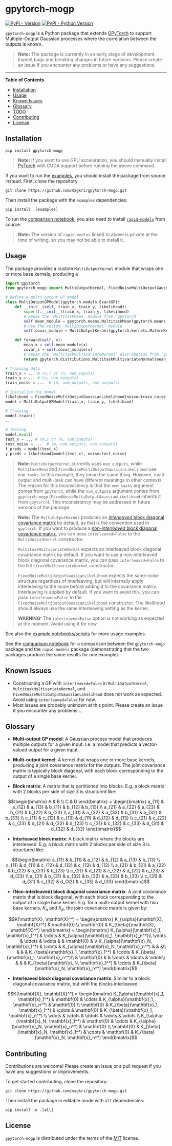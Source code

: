 # gpytorch-mogp

[![PyPI - Version](https://img.shields.io/pypi/v/gpytorch-mogp-new.svg)](https://pypi.org/project/gpytorch-mogp-new)
[![PyPI - Python Version](https://img.shields.io/pypi/pyversions/gpytorch-mogp-new.svg)](https://pypi.org/project/gpytorch-mogp-new)

`gpytorch-mogp` is a Python package that extends [GPyTorch](https://gpytorch.ai/) to support Multiple-Output Gaussian
processes where the correlation between the outputs is known.

> **Note:** The package is currently in an early stage of development. Expect bugs and breaking changes in future
> versions. Please create an issue if you encounter any problems or have any suggestions.

-----

**Table of Contents**

- [Installation](#installation)
- [Usage](#usage)
- [Known Issues](#known-issues)
- [Glossary](#glossary)
- [TODO](#todo)
- [Contributing](#contributing)
- [License](#license)

## Installation

```shell
pip install gpytorch-mogp
```

> **Note:** If you want to use GPU acceleration, you should manually install
> [PyTorch](https://pytorch.org/get-started/locally/) with CUDA support before running the above command.

If you want to run the [examples](examples), you should install the package from source instead. First, clone the
repository:

```shell
git clone https://github.com/magkri/gpytorch-mogp.git
```

Then install the package with the `examples` dependencies:

```shell
pip install .[examples]
```

To run the [comparison notebook](examples/comparison_with_rapid_models.ipynb), you also need to install
[`rapid-models`](https://github.com/RaPiD-models/rapid_models_dev2023) from source.

> **Note:** The version of `rapid-modles` linked to above is private at the time of writing, so you may not be able to
> install it.

## Usage

The package provides a custom `MultiOutputKernel` module that wraps one or more base kernels, producing a

```python
import gpytorch
from gpytorch_mogp import MultiOutputKernel, FixedNoiseMultiOutputGaussianLikelihood

# Define a multi-output GP model
class MultiOutputGPModel(gpytorch.models.ExactGP):
    def __init__(self, train_x, train_y, likelihood):
        super().__init__(train_x, train_y, likelihood)
        # Reuse the `MultitaskMean` module from `gpytorch`
        self.mean_module = gpytorch.means.MultitaskMean(gpytorch.means.ConstantMean(), num_tasks=2)
        # Use the custom `MultiOutputKernel` module
        self.covar_module = MultiOutputKernel(gpytorch.kernels.MaternKernel(), num_outputs=2)

    def forward(self, x):
        mean_x = self.mean_module(x)
        covar_x = self.covar_module(x)
        # Reuse the `MultitaskMultivariateNormal` distribution from `gpytorch`
        return gpytorch.distributions.MultitaskMultivariateNormal(mean_x, covar_x)

# Training data
train_x = ... # (n,) or (n, num_inputs)
train_y = ... # (n, num_outputs)
train_noise = ...  # (n, num_outputs, num_outputs)

# Initialize the model
likelihood = FixedNoiseMultiOutputGaussianLikelihood(noise=train_noise, num_tasks=2)
model = MultiOutputGPModel(train_x, train_y, likelihood)

# Training
model.train()
...

# Testing
model.eval()
test_x = ... # (m,) or (m, num_inputs)
test_noise = ...  # (m, num_outputs, num_outputs)
f_preds = model(test_x)
y_preds = likelihood(model(test_x), noise=test_noise)
```
> **Note:** `MultiOutputKernel` currently uses `num_outputs`, while `MultitaskMean` and
> `FixedNoiseMultiOutputGaussianLikelihood` use `num_tasks`. In this example, they mean the same thing. However, 
> multi-output and multi-task can have different meanings in other contexts. The reason for this inconsistency is that
> the `num_tasks` argument comes from `gpytorch`, while the `num_outputs` argument comes from `gpytorch-mogp`
> (`FixedNoiseMultiOutputGaussianLikelihood` inherits it from `gpytorch`). This inconsistency may be addressed in future
> versions of the package.

> **Note:** The `MultiOutputKernel` produces an [_interleaved_ block diagonal covariance matrix](#glossary) by default,
> as that is the convention used in `gpytorch`. If you want to produce a [_non-interleaved_ block diagonal covariance
> matrix](#glossary), you can pass `interleaved=False` to the `MultiOutputKernel` constructor.
>
> `MultitaskMultivariateNormal` expects an interleaved block diagonal covariance matrix by default. If you want to use a
> non-interleaved block diagonal covariance matrix, you can pass `interleaved=False` to the
> `MultitaskMultivariateNormal` constructor.
>
> `FixedNoiseMultiOutputGaussianLikelihood` expects the same noise structure regardless of interleaving, but will
> internally apply interleaving to the noise before adding it to the covariance matrix. Interleaving is applied by
> default. If you want to avoid this, you can pass `interleaved=False` to the `FixedNoiseMultiOutputGaussianLikelihood`
> constructor. The likelihood should always use the same interleaving setting as the kernel.
> 
> **WARNING:** The `interleaved=False` option is not working as expected at the moment. Avoid using it for now.

See also the [example notebooks/scripts](examples) for more usage examples.

See the [comparison notebook](examples/comparison_with_rapid_models.ipynb) for a comparison between the `gpytorch-mogp`
package and the `rapid-models` package (demonstrating that the two packages produce the same results for one example).

## Known Issues
- Constructing a GP with `interleaved=False` in `MultiOutputKernel`, `MultitaskMultivariateNormal`, and
    `FixedNoiseMultiOutputGaussianLikelihood` does not work as expected. Avoid using `interleaved=False` for now.
- Most issues are probably unknown at this point. Please create an issue if you encounter any problems ...

## Glossary
- **Multi-output GP model**: A Gaussian process model that produces multiple outputs for a given input. I.e. a model
    that predicts a vector-valued output for a given input.

- **Multi-output kernel**: A kernel that wraps one or more base kernels, producing a joint covariance matrix for the
    outputs. The joint covariance matrix is typically block diagonal, with each block corresponding to the output of a
    single base kernel. 

- **Block matrix**: A matrix that is partitioned into blocks. E.g. a block matrix with $2$ blocks per side of size $3$ 
    is structured like:
```math
\begin{bmatrix}
A & B \\
C & D
\end{bmatrix} = \begin{bmatrix}
a_{11} & a_{12} & a_{13} & b_{11} & b_{12} & b_{13} \\
a_{21} & a_{22} & a_{23} & b_{21} & b_{22} & b_{23} \\
a_{31} & a_{32} & a_{33} & b_{31} & b_{32} & b_{33} \\
c_{11} & c_{12} & c_{13} & d_{11} & d_{12} & d_{13} \\
c_{21} & c_{22} & c_{23} & d_{21} & d_{22} & d_{23} \\
c_{31} & c_{32} & c_{33} & d_{31} & d_{32} & d_{33}
\end{bmatrix}
```

- **Interleaved block matrix**: A block matrix where the blocks are interleaved. E.g. a block matrix with $2$ blocks per
    side of size $3$ is structured like:
```math
\begin{bmatrix}
a_{11} & b_{11} & a_{12} & b_{12} & a_{13} & b_{13} \\
c_{11} & d_{11} & c_{12} & d_{12} & c_{13} & d_{13} \\
a_{21} & b_{21} & a_{22} & b_{22} & a_{23} & b_{23} \\
c_{21} & d_{21} & c_{22} & d_{22} & c_{23} & d_{23} \\
a_{31} & b_{31} & a_{32} & b_{32} & a_{33} & b_{33} \\
c_{31} & d_{31} & c_{32} & d_{32} & c_{33} & d_{33}
\end{bmatrix}
```

- **(Non-interleaved) block diagonal covariance matrix**: A joint covariance matrix that is block diagonal, with each
    block corresponding to the output of a single base kernel. E.g. for a multi-output kernel with two base kernels,
    $`K_{\alpha}`$ and $`K_{\beta}`$, the joint covariance matrix is given by:
```math
K(\mathbf{X}, \mathbf{X}^*) = \begin{bmatrix}
K_{\alpha}(\mathbf{X}, \mathbf{X}^*) & \mathbf{0} \\
\mathbf{0} & K_{\beta}(\mathbf{X}, \mathbf{X}^*)
\end{bmatrix} = \begin{bmatrix}
K_{\alpha}(\mathbf{x}_1, \mathbf{x}_1^*) & \cdots & K_{\alpha}(\mathbf{x}_1, \mathbf{x}_n^*)\\
\vdots & \ddots & \vdots & & \mathbf{0} & \\
K_{\alpha}(\mathbf{x}_N, \mathbf{x}_1^*) & \cdots & K_{\alpha}(\mathbf{x}_N, \mathbf{x}_n^*) & & &\\
& & & K_{\beta}(\mathbf{x}_1, \mathbf{x}_1^*) & \cdots & K_{\beta}(\mathbf{x}_1, \mathbf{x}_n^*)\\
& \mathbf{0} & & \vdots & \ddots & \vdots\\
& & & K_{\beta}(\mathbf{x}_N, \mathbf{x}_1^*) & \cdots & K_{\beta}(\mathbf{x}_N, \mathbf{x}_n^*)
\end{bmatrix}
```

- **Interleaved block diagonal covariance matrix**: Similar to a block diagonal covariance matrix, but with the blocks
    interleaved:

```math
K(\mathbf{X}, \mathbf{X}^*) = \begin{bmatrix}
K_{\alpha}(\mathbf{x}_1, \mathbf{x}_1^*) & \mathbf{0} & \cdots & K_{\alpha}(\mathbf{x}_1, \mathbf{x}_n^*) & \mathbf{0} \\
\mathbf{0} & K_{\beta}(\mathbf{x}_1, \mathbf{x}_1^*) & \cdots & \mathbf{0} & K_{\beta}(\mathbf{x}_1, \mathbf{x}_n^*) \\
\vdots & \vdots & \ddots & \vdots & \vdots \\
K_{\alpha}(\mathbf{x}_N, \mathbf{x}_1^*) & \mathbf{0} & \cdots & K_{\alpha}(\mathbf{x}_N, \mathbf{x}_n^*) & \mathbf{0} \\
\mathbf{0} & K_{\beta}(\mathbf{x}_N, \mathbf{x}_1^*) & \cdots & \mathbf{0} & K_{\beta}(\mathbf{x}_N, \mathbf{x}_n^*)
\end{bmatrix}
```

## Contributing

Contributions are welcome! Please create an issue or a pull request if you have any suggestions or improvements.

To get started contributing, clone the repository:

```shell
git clone https://github.com/magkri/gpytorch-mogp.git
```

Then install the package in editable mode with `all` dependencies:
```shell
pip install -e .[all]
```

## License

`gpytorch-mogp` is distributed under the terms of the [MIT](https://spdx.org/licenses/MIT.html) license.
